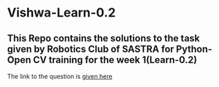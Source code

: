 # Vishwa-Learn-0.2
## This Repo contains the solutions to the task given by Robotics Club of SASTRA for Python-Open CV training for the week 1(Learn-0.2)
The link to the question is <a href="https://github.com/Training-2024/Learn-0.2">given here</a>